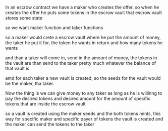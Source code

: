 In an escrow contract we have a maker who creates the offer, so when he creates the offer he puts some tokens in the escrow vault that escrow vault stores some state

so we want maker function and taker functions

so a maker would crete a escrow vault where he put the amount of money, the taker he put it for, the token he wants in return and how many tokens he wants

and than a taker will come in, send in the amount of money, the tokens in the vault are than send to the taker pretty much whatever the balance of that vault is

amd for each taker a new vault is created, so the seeds for the vault would be the maker, tha taker. 

Now the thing is we can give money to any taker as long as he is willinng to pay the desired tokens and desired amount for the amount of specific tokens that are inside the escrow vault

 so a vault is created using the maker seeds and the both tokens mints, this way for specific maker and specific payer of tokens the vault is created and the maker can send the tokens to the taker